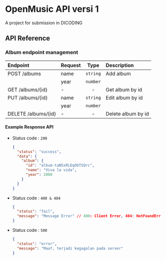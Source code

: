 # OpenMusic API versi 1

A project for submission in DICODING

## API Reference

### Album endpoint management

| Endpoint            | Request |   Type   | Description        |
| :------------------ | :------ | :------: | :----------------- |
| POST /albums        | name    | `string` | Add album          |
|                     | year    | `number` |                    |
| GET /albums/{id}    | -       |    -     | Get album by id    |
| PUT /albums/{id}    | name    | `string` | Edit album by id   |
|                     | year    | `number` |                    |
| DELETE /albums/{id} | -       |    -     | Delete album by id |

#### Example Response API

- Status code : `200`

  ```json
  {
    "status": "success",
    "data": {
      "album": {
        "id": "album-taN5xRLEqObTSQrc",
        "name": "Viva la vida",
        "year": 2008
      }
    }
  }
  ```

- Status code : `400 & 404`
  ```json
  {
    "status": "fail",
    "message": "Message Error" // 400: Client Error, 404: NotFoundError
  }
  ```
- Status code : `500`

  ```json
  {
    "status": "error",
    "message": "Maaf, terjadi kegagalan pada server"
  }
  ```
